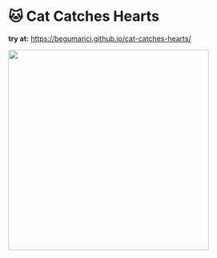 # 🐱 Cat Catches Hearts

**try at:** https://begumarici.github.io/cat-catches-hearts/

<img src="c.gif" width="400">
